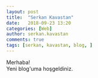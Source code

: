 ```yaml
---
layout: post
title:  "Serkan Kavastan"
date:   2018-09-23 13:20
categories: [Web]
author: serkan.kavastan
comments: true
tags: [serkan, kavastan, blog, ]
---
```

Merhaba!<br/>
Yeni blog'uma hoşgeldiniz.